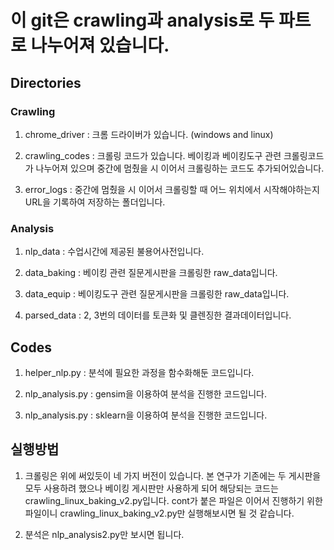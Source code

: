 # 이 git은 crawling과 analysis로 두 파트로 나누어져 있습니다.

## Directories

### Crawling

1. chrome_driver : 크롬 드라이버가 있습니다. (windows and linux) 

2. crawling_codes : 크롤링 코드가 있습니다. 베이킹과 베이킹도구 관련 크롤링코드가 나누어져 있으며 중간에 멈췄을 시 이어서 크롤링하는 코드도 추가되어있습니다.

3. error_logs : 중간에 멈췄을 시 이어서 크롤링할 때 어느 위치에서 시작해야하는지 URL을 기록하여 저장하는 폴더입니다.

### Analysis

1. nlp_data : 수업시간에 제공된 불용어사전입니다.

2. data_baking : 베이킹 관련 질문게시판을 크롤링한 raw_data입니다.

3. data_equip : 베이킹도구 관련 질문게시판을 크롤링한 raw_data입니다.

4. parsed_data : 2, 3번의 데이터를 토큰화 및 클렌징한 결과데이터입니다.

## Codes

1. helper_nlp.py : 분석에 필요한 과정을 함수화해둔 코드입니다.

2. nlp_analysis.py : gensim을 이용하여 분석을 진행한 코드입니다.

3. nlp_analysis.py : sklearn을 이용하여 분석을 진행한 코드입니다.

## 실행방법

1. 크롤링은 위에 써있듯이 네 가지 버전이 있습니다. 본 연구가 기존에는 두 게시판을 모두 사용하려 했으나 베이킹 게시판만 사용하게 되어 해당되는 코드는 crawling_linux_baking_v2.py입니다. cont가 붙은 파일은 이어서 진행하기 위한 파일이니 crawling_linux_baking_v2.py만 실행해보시면 될 것 같습니다. 

2. 분석은 nlp_analysis2.py만 보시면 됩니다.
